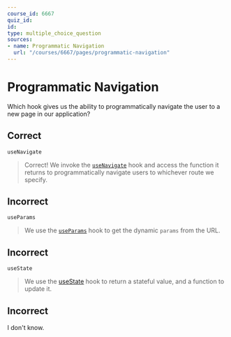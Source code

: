 ```yaml
---
course_id: 6667
quiz_id: 
id: 
type: multiple_choice_question
sources:
- name: Programmatic Navigation
  url: "/courses/6667/pages/programmatic-navigation"
---
```


# Programmatic Navigation

Which hook gives us the ability to programmatically navigate the user to a new
page in our application?

## Correct

`useNavigate`

> Correct! We invoke the
> [`useNavigate`](https://reactrouter.com/en/main/hooks/use-navigate) hook and
> access the function it returns to programmatically navigate users to whichever
> route we specify.

## Incorrect

`useParams`

> We use the [`useParams`](https://reactrouter.com/en/main/hooks/use-params) hook
> to get the dynamic `params` from the URL.

## Incorrect

`useState`

> We use the [useState](https://react.dev/reference/react/useState) hook to return
> a stateful value, and a function to update it.

## Incorrect

I don't know.
